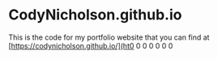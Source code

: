 # CodyNicholson.github.io
This is the code for my portfolio website that you can find at [https://codynicholson.github.io/](ht0
0
0
0
0
0
0
